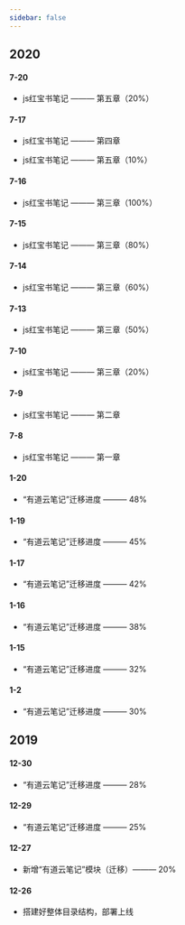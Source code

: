 ```yaml
---
sidebar: false
---
```


## 2020

#### 7-20

-   js红宝书笔记 ——— 第五章（20%）

#### 7-17

-   js红宝书笔记 ——— 第四章

-   js红宝书笔记 ——— 第五章（10%）

#### 7-16

-   js红宝书笔记 ——— 第三章（100%）

#### 7-15

-   js红宝书笔记 ——— 第三章（80%）

#### 7-14

-   js红宝书笔记 ——— 第三章（60%）

#### 7-13

-   js红宝书笔记 ——— 第三章（50%）

#### 7-10

-   js红宝书笔记 ——— 第三章（20%）

#### 7-9

-   js红宝书笔记 ——— 第二章

#### 7-8

-   js红宝书笔记 ——— 第一章

#### 1-20

-   “有道云笔记”迁移进度 ——— 48%

#### 1-19

-   “有道云笔记”迁移进度 ——— 45%

#### 1-17

-   “有道云笔记”迁移进度 ——— 42%

#### 1-16

-   “有道云笔记”迁移进度 ——— 38%

#### 1-15

-   “有道云笔记”迁移进度 ——— 32%

#### 1-2

-   “有道云笔记”迁移进度 ——— 30%

## 2019

#### 12-30

-   “有道云笔记”迁移进度 ——— 28%

#### 12-29

-   “有道云笔记”迁移进度 ——— 25%

#### 12-27

-   新增“有道云笔记”模块（迁移）——— 20%

#### 12-26

-   搭建好整体目录结构，部署上线

